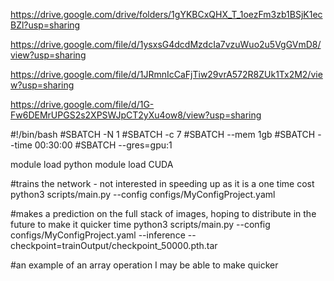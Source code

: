 https://drive.google.com/drive/folders/1gYKBCxQHX_T_1oezFm3zb1BSjK1ecBZl?usp=sharing





https://drive.google.com/file/d/1ysxsG4dcdMzdcIa7vzuWuo2u5VgGVmD8/view?usp=sharing

https://drive.google.com/file/d/1JRmnIcCaFjTiw29vrA572R8ZUk1Tx2M2/view?usp=sharing

https://drive.google.com/file/d/1G-Fw6DEMrUPGS2s2XPSWJpCT2yXu4ow8/view?usp=sharing





#!/bin/bash
#SBATCH -N 1
#SBATCH -c 7
#SBATCH --mem 1gb
#SBATCH --time 00:30:00
#SBATCH --gres=gpu:1

module load python
module load CUDA

#trains the network - not interested in speeding up as it is a one time cost
python3 scripts/main.py --config configs/MyConfigProject.yaml

#makes a prediction on the full stack of images, hoping to distribute in the future to make it quicker
time python3 scripts/main.py --config configs/MyConfigProject.yaml --inference --checkpoint=trainOutput/checkpoint_50000.pth.tar

#an example of an array operation I may be able to make quicker
